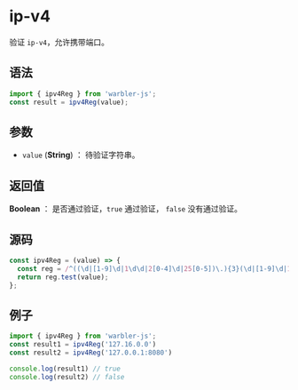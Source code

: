 

# ip-v4

验证 `ip-v4`，允许携带端口。

## 语法

```js
import { ipv4Reg } from 'warbler-js';
const result = ipv4Reg(value);
```

## 参数

- `value` (**String**) ： 待验证字符串。

## 返回值

**Boolean** ： 是否通过验证，`true` 通过验证， `false` 没有通过验证。

## 源码

```js
const ipv4Reg = (value) => {
  const reg = /^((\d|[1-9]\d|1\d\d|2[0-4]\d|25[0-5])\.){3}(\d|[1-9]\d|1\d\d|2[0-4]\d|25[0-5])(?::(?:[0-9]|[1-9][0-9]{1,3}|[1-5][0-9]{4}|6[0-4][0-9]{3}|65[0-4][0-9]{2}|655[0-2][0-9]|6553[0-5]))?$/;
  return reg.test(value);
};
```

## 例子

```js
import { ipv4Reg } from 'warbler-js';
const result1 = ipv4Reg('127.16.0.0')
const result2 = ipv4Reg('127.0.0.1:8080')

console.log(result1) // true
console.log(result2) // false
```
